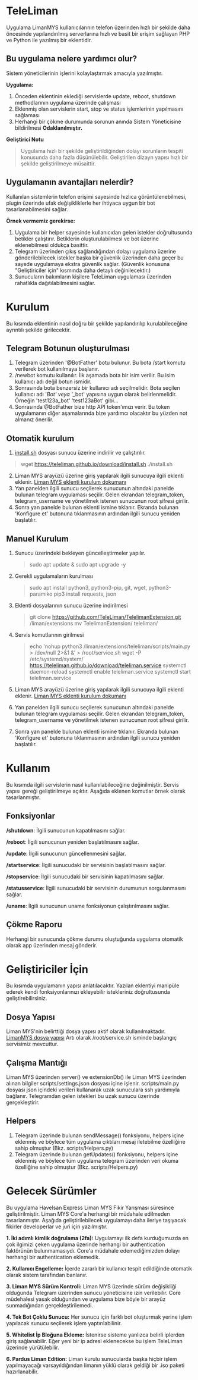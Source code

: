 
# TeleLiman
Uygulama LimanMYS kullanıcılarının telefon üzerinden hızlı bir şekilde daha öncesinde yapılandırılmış serverlarına hızlı ve basit bir erişim sağlayan PHP ve Python ile yazılmış bir eklentidir.
## Bu uygulama nelere yardımcı olur?
Sistem yöneticilerinin işlerini kolaylaştırmak amacıyla yazılmıştır. 

**Uygulama:**
1. Önceden eklentinin eklediği servislerde update, reboot, shutdown methodlarının uygulama üzerinde çalışması
2. Eklenmiş olan servislerin start, stop ve status işlemlerinin yapılmasını sağlaması
3. Herhangi bir çökme durumunda sorunun anında Sistem Yöneticisine bildirilmesi
**Odaklanılmıştır.**

**Geliştirici Notu**
> Uygulama hızlı bir şekilde geliştirildiğinden dolayı sorunların tespiti konusunda daha fazla düşünülebilir. Geliştirilen dizayn yapısı hızlı bir şekilde geliştirilmeye müsaittir. 

## Uygulamanın avantajları nelerdir?
Kullanılan sistemlerin telefon erişimi sayesinde hızlıca görüntülenebilmesi, plugin üzerinde ufak değişikliklerle her ihtiyaca uygun bir bot tasarlanabilmesini sağlar.

**Örnek vermemiz gerekirse:**

1. Uygulama bir helper sayesinde kullanıcıdan gelen istekler doğrultusunda betikler çalıştırır. Betiklerin oluşturulabilmesi ve bot üzerine eklenebilmesi oldukça basittir.
2. Telegram üzerinden çıkış sağlandığından dolayı uygulama üzerine gönderilebilecek istekler başka bir güvenlik üzerinden daha geçer bu sayede uygulamaya ekstra güvenlik sağlar. (Güvenlik konusuna "Geliştiriciler için" kısmında daha detaylı değinilecektir.)
3. Sunucuların bakımların kişilere TeleLiman uygulaması üzerinden rahatlıkla dağıtılabilmesini sağlar.

# Kurulum
Bu kısımda eklentinin nasıl doğru bir şekilde yapılandırılıp kurulabileceğine ayrıntılı şekilde girilecektir.
## Telegram Botunun oluşturulması
1. Telegram üzerinden '@BotFather' botu bulunur. Bu bota /start komutu verilerek bot kullanılmaya başlanır.
2. /newbot komutu kullanılır. İlk aşamada bota bir isim verilir. Bu isim kullanıcı adı değil botun ismidir.
3. Sonrasında bota benzersiz bir kullanıcı adı seçilmelidir. Bota seçilen kullanıcı adı '*Bot' veya '*_bot' yapısına uygun olarak belirlenmelidir. Örneğin 'test123a_bot' 'test123aBot' gibi...
4. Sonrasında @BotFather bize http API token'ımızı verir. Bu token uygulamanın diğer aşamalarında bize yardımcı olacaktır bu yüzden not almanız önerilir.

## Otomatik kurulum
1.  [install.sh](https://teleliman.github.io/download/install.sh "install.sh") dosyası sunucu üzerine indirilir ve çalıştırılır.
>  wget https://teleliman.github.io/download/install.sh 
./install.sh

2.  Liman MYS arayüzü üzerine giriş yapılarak ilgili sunucuya ilgili eklenti eklenir. [Liman MYS eklenti kurulum dokumanı](https://docs.liman.dev/kullanim-kilavuzu/liman-kurulumu/eklenti-kurulumu-ve-guencellemeler "Liman MYS eklenti kurulum dokumanı")
3.  Yan panelden ilgili sunucu seçilerek sunucunun altındaki panelde bulunan telegram uygulaması seçilir. Gelen ekrandan telegram_token, telegram_username ve yönetilmek istenen sunucunun root şifresi girilir.
4.  Sonra yan panelde bulunan eklenti ismine tıklanır. Ekranda bulunan 'Konfigure et' butonuna tıklanmasının ardından ilgili sunucu yeniden başlatılır.

## Manuel Kurulum


1.  Sunucu üzerindeki bekleyen güncelleştirmeler yapılır.

	> sudo apt update & sudo apt upgrade -y

2.  Gerekli uygulamaların kurulması

	> sudo apt install python3, python3-pip, git, wget, python3-paramiko
	 pip3 install requests, json

3.  Eklenti dosyalarının sunucu üzerine indirilmesi

	>  git clone https://github.com/TeleLiman/TelelimanExtension.git /liman/extensions 
	 mv TelelimanExtension/ teleliman/

4.  Servis komutlarının girilmesi

	>  echo 'nohup python3 /liman/extensions/teleliman/scripts/main.py > /dev/null 2>&1 &' > /root/service.sh
	 wget -P /etc/systemd/system/ https://teleliman.github.io/download/teleliman.service
	 systemctl daemon-reload 
	 systemctl enable teleliman.service 
	 systemctl start teleliman.service

5.  Liman MYS arayüzü üzerine giriş yapılarak ilgili sunucuya ilgili eklenti eklenir. [Liman MYS eklenti kurulum dokumanı](https://docs.liman.dev/kullanim-kilavuzu/liman-kurulumu/eklenti-kurulumu-ve-guencellemeler "Liman MYS eklenti kurulum dokumanı")
6.  Yan panelden ilgili sunucu seçilerek sunucunun altındaki panelde bulunan telegram uygulaması seçilir. Gelen ekrandan telegram_token, telegram_username ve yönetilmek istenen sunucunun root şifresi girilir.

7.  Sonra yan panelde bulunan eklenti ismine tıklanır. Ekranda bulunan 'Konfigure et' butonuna tıklanmasının ardından ilgili sunucu yeniden başlatılır.


# Kullanım
Bu kısımda ilgili servislerin nasıl kullanılabileceğine değinilmiştir. Servis yapısı gereği geliştirilmeye açıktır. Aşağıda eklenen komutlar örnek olarak tasarlanmıştır.

## Fonksiyonlar
**/shutdown**: İlgili sunucunun kapatılmasını sağlar.

**/reboot**: İlgili sunucunun yeniden başlatılmasını sağlar.

**/update**: İlgili sunucunun güncellenmesini sağlar.

**/startservice**: İlgili sunucudaki bir servisinin başlatılmasını sağlar.

**/stopservice**: İlgili sunucudaki bir servisinin kapatılmasını sağlar.

**/statusservice**: İlgili sunucudaki bir servisinin durumunun sorgulanmasını sağlar.

**/uname**: İlgili sunucunun uname fonksiyonun çalıştırılmasını sağlar.

## Çökme Raporu
Herhangi bir sunucunda çökme durumu oluştuğunda uygulama otomatik olarak app üzerinden mesaj gönderir.

# Geliştiriciler İçin
Bu kısımda uygulamanın yapısı anlatılacaktır. Yazılan eklentiyi manipüle ederek kendi fonksiyonlarınızı ekleyebilir istekleriniz doğrultusunda geliştirebilirsiniz.

## Dosya Yapısı
Liman MYS'nin belirttiği dosya yapısı aktif olarak kullanılmaktadır. [LimanMYS dosya yapısı](https://docs.liman.dev/eklenti-gelistirme/genel-bilgiler/dizin-yapisi "LimanMYS dosya yapısı") Artı olarak /root/service.sh isminde başlangıç servisimiz mevcuttur.

## Çalışma Mantığı
Liman MYS üzerinden server() ve extensionDb() ile Liman MYS üzerinden alınan bilgiler scripts/settings.json dosyası içine işlenir. scripts/main.py dosyası json içindeki verileri kullanarak uzak sunuculara ssh yardımıyla bağlanır. Telegramdan gelen istekleri bu uzak sunucu üzerinde gerçekleştirir.

## Helpers
1.   Telegram üzerinde bulunan sendMessage() fonksiyonu, helpers içine eklenmiş ve böylece tüm uygulama çıktıları mesaj iletebilme özelliğine sahip olmuştur (Bkz. scripts/Helpers.py)
2.   Telegram üzerinde bulunan getUpdates() fonksiyonu, helpers içine eklenmiş ve böylece tüm uygulama telegram üzerinden veri okuma özelliğine sahip olmuştur (Bkz. scripts/Helpers.py)

# Gelecek Sürümler
Bu uygulama Havelsan Express Liman MYS Fikir Yarışması süresince geliştirilmiştir. Liman MYS Core'a herhangi bir müdahale edilmeden tasarlanmıştır. Aşağıda geliştirilebilecek uygulamayı daha ileriye taşıyacak fikirler developerlar ve juri için yazılmıştır.


**1.  İki adımlı kimlik doğrulama (2fa):** Uygulamayı ilk defa kurduğumuzda en çok ilgimizi çeken uygulama üzerinde herhangi bir authentication faktörünün bulunmamasıydı. Core'a müdahale edemediğimizden dolayı herhangi bir authentication eklemedik.

**2.     Kullanıcı Engelleme:** İçerde zararlı bir kullanıcı tespit edildiğinde otomatik olarak sistem tarafından banlanır.

**3.     Liman MYS Sürüm Kontroli:** Liman MYS üzerinde sürüm değişikliği olduğunda Telegram üzerinden sunucu yöneticisine izin verilebilir. Core müdehalesi yasak olduğundan ve uygulama bize böyle bir arayüz sunmadığından gerçekleştirilemedi.

**4.     Tek Bot Çoklu Sunucu:** Her sunucu için farklı bot oluşturmak yerine işlem yapılacak sunucu seçilerek işlem yaptırılabilinir.

**5.     Whitelist İp Bloğuna Ekleme:** İstenirse sisteme yanlızca belirli iplerden giriş sağlanabilir. Eğer yeni bir ip adresi eklenecekse bu işlem TeleLiman üzerinde yürütülebilir.

**6.     Pardus Liman Edition:** Liman kurulu sunucularda başka hiçbir işlem yapılmayacağı varsayıldığından limanın yüklü olarak geldiği bir .iso paketi hazırlanabilir.

